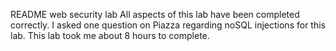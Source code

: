 README
web security lab
All aspects of this lab have been completed correctly.
I asked one question on Piazza regarding noSQL injections for this lab.
This lab took me about 8 hours to complete.